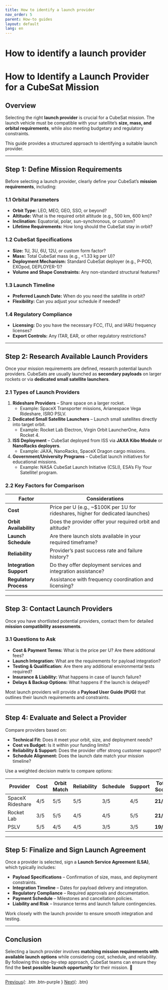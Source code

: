 ```yaml
---
title: How to identify a launch provider
nav_order: 5
parent: How-to guides
layout: default
lang: en
---
```


#  How to identify a launch provider

# How to Identify a Launch Provider for a CubeSat Mission  

## Overview  
Selecting the right **launch provider** is crucial for a CubeSat mission. The launch vehicle must be compatible with your satellite’s **size, mass, and orbital requirements**, while also meeting budgetary and regulatory constraints.  

This guide provides a structured approach to identifying a suitable launch provider.  

---

## Step 1: Define Mission Requirements  
Before selecting a launch provider, clearly define your CubeSat’s **mission requirements**, including:  

### 1.1 Orbital Parameters  
- **Orbit Type:** LEO, MEO, GEO, SSO, or beyond?  
- **Altitude:** What is the required orbit altitude (e.g., 500 km, 600 km)?  
- **Inclination:** Equatorial, polar, sun-synchronous, or custom?  
- **Lifetime Requirements:** How long should the CubeSat stay in orbit?  

### 1.2 CubeSat Specifications  
- **Size:** 1U, 3U, 6U, 12U, or custom form factor?  
- **Mass:** Total CubeSat mass (e.g., <1.33 kg per U)?  
- **Deployment Mechanism:** Standard CubeSat deployer (e.g., P-POD, EXOpod, DEPLOYER-1)?  
- **Volume and Shape Constraints:** Any non-standard structural features?  

### 1.3 Launch Timeline  
- **Preferred Launch Date:** When do you need the satellite in orbit?  
- **Flexibility:** Can you adjust your schedule if needed?  

### 1.4 Regulatory Compliance  
- **Licensing:** Do you have the necessary FCC, ITU, and IARU frequency licenses?  
- **Export Controls:** Any ITAR, EAR, or other regulatory restrictions?  

---

## Step 2: Research Available Launch Providers  
Once your mission requirements are defined, research potential launch providers. CubeSats are usually launched as **secondary payloads** on larger rockets or via **dedicated small satellite launchers**.  

### 2.1 Types of Launch Providers  
1. **Rideshare Providers** – Share space on a larger rocket.  
   - Example: SpaceX Transporter missions, Arianespace Vega Rideshare, ISRO PSLV.  
2. **Dedicated Small Satellite Launchers** – Launch small satellites directly into target orbit.  
   - Example: Rocket Lab Electron, Virgin Orbit LauncherOne, Astra Rocket 4.  
3. **ISS Deployment** – CubeSat deployed from ISS via **JAXA Kibo Module** or **NanoRacks deployers**.  
   - Example: JAXA, NanoRacks, SpaceX Dragon cargo missions.  
4. **Government/University Programs** – CubeSat launch initiatives for educational missions.  
   - Example: NASA CubeSat Launch Initiative (CSLI), ESA’s Fly Your Satellite! program.  

### 2.2 Key Factors for Comparison  
| Factor | Considerations |
|--------|---------------|
| **Cost** | Price per U (e.g., ~$100K per 1U for rideshares, higher for dedicated launches) |
| **Orbit Availability** | Does the provider offer your required orbit and altitude? |
| **Launch Schedule** | Are there launch slots available in your required timeframe? |
| **Reliability** | Provider’s past success rate and failure history? |
| **Integration Support** | Do they offer deployment services and integration assistance? |
| **Regulatory Process** | Assistance with frequency coordination and licensing? |

---

## Step 3: Contact Launch Providers  
Once you have shortlisted potential providers, contact them for detailed **mission compatibility assessments**.  

### 3.1 Questions to Ask  
- **Cost & Payment Terms:** What is the price per U? Are there additional fees?  
- **Launch Integration:** What are the requirements for payload integration?  
- **Testing & Qualification:** Are there any additional environmental tests required?  
- **Insurance & Liability:** What happens in case of launch failure?  
- **Delays & Backup Options:** What happens if the launch is delayed?  

Most launch providers will provide a **Payload User Guide (PUG)** that outlines their launch requirements and constraints.  

---

## Step 4: Evaluate and Select a Provider  
Compare providers based on:  
- **Technical Fit:** Does it meet your orbit, size, and deployment needs?  
- **Cost vs Budget:** Is it within your funding limits?  
- **Reliability & Support:** Does the provider offer strong customer support?  
- **Schedule Alignment:** Does the launch date match your mission timeline?  

Use a weighted decision matrix to compare options:  

| Provider | Cost | Orbit Match | Reliability | Schedule | Support | Total Score |
|----------|------|------------|------------|----------|---------|-------------|
| SpaceX Rideshare | 4/5 | 5/5 | 5/5 | 3/5 | 4/5 | **21/25** |
| Rocket Lab | 3/5 | 5/5 | 4/5 | 4/5 | 5/5 | **21/25** |
| PSLV | 5/5 | 4/5 | 4/5 | 3/5 | 3/5 | **19/25** |

---

## Step 5: Finalize and Sign Launch Agreement  
Once a provider is selected, sign a **Launch Service Agreement (LSA)**, which typically includes:  
- **Payload Specifications** – Confirmation of size, mass, and deployment constraints.  
- **Integration Timeline** – Dates for payload delivery and integration.  
- **Regulatory Compliance** – Required approvals and documentation.  
- **Payment Schedule** – Milestones and cancellation policies.  
- **Liability and Risk** – Insurance terms and launch failure contingencies.  

Work closely with the launch provider to ensure smooth integration and testing.  

---

## Conclusion  
Selecting a launch provider involves **matching mission requirements with available launch options** while considering cost, schedule, and reliability. By following this step-by-step approach, CubeSat teams can ensure they find the **best possible launch opportunity** for their mission. 🚀  

---



[Previous]({{site.url}}/get-started/clone-repo.html){: .btn .btn-purple }
[Next]({{site.url}}/get-started){: .btn}